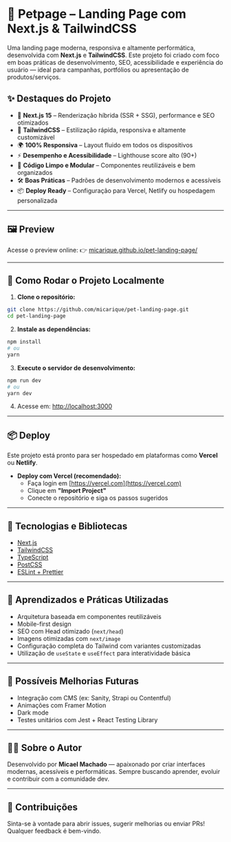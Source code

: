 
# 🐾 Petpage – Landing Page com Next.js & TailwindCSS

Uma landing page moderna, responsiva e altamente performática, desenvolvida com **Next.js** e **TailwindCSS**. Este projeto foi criado com foco em boas práticas de desenvolvimento, SEO, acessibilidade e experiência do usuário — ideal para campanhas, portfólios ou apresentação de produtos/serviços.

## ✨ Destaques do Projeto

- 🚀 **Next.js 15** – Renderização híbrida (SSR + SSG), performance e SEO otimizados
- 🎨 **TailwindCSS** – Estilização rápida, responsiva e altamente customizável
- 🌍 **100% Responsiva** – Layout fluido em todos os dispositivos
- ⚡ **Desempenho e Acessibilidade** – Lighthouse score alto (90+)
- 🧠 **Código Limpo e Modular** – Componentes reutilizáveis e bem organizados
- 🛠️ **Boas Práticas** – Padrões de desenvolvimento modernos e acessíveis
- 📦 **Deploy Ready** – Configuração para Vercel, Netlify ou hospedagem personalizada

---

## 🖼️ Preview

Acesse o preview online: 👉 [micarique.github.io/pet-landing-page/](https://micarique.github.io/pet-landing-page/)

---

## 🚀 Como Rodar o Projeto Localmente

1. **Clone o repositório:**
```bash
git clone https://github.com/micarique/pet-landing-page.git
cd pet-landing-page
```

2. **Instale as dependências:**
```bash
npm install
# ou
yarn
```

3. **Execute o servidor de desenvolvimento:**
```bash
npm run dev
# ou
yarn dev
```

4. Acesse em: [http://localhost:3000](http://localhost:3000)

---

## 📦 Deploy

Este projeto está pronto para ser hospedado em plataformas como **Vercel** ou **Netlify**.

- **Deploy com Vercel (recomendado):**
  - Faça login em [https://vercel.com](https://vercel.com)
  - Clique em **"Import Project"**
  - Conecte o repositório e siga os passos sugeridos

---

## 🧪 Tecnologias e Bibliotecas

- [Next.js](https://nextjs.org/)
- [TailwindCSS](https://tailwindcss.com/)
- [TypeScript](https://www.typescriptlang.org/)
- [PostCSS](https://postcss.org/)
- [ESLint + Prettier](https://eslint.org/)

---

## 🧠 Aprendizados e Práticas Utilizadas

- Arquitetura baseada em componentes reutilizáveis
- Mobile-first design
- SEO com Head otimizado (`next/head`)
- Imagens otimizadas com `next/image`
- Configuração completa do Tailwind com variantes customizadas
- Utilização de `useState` e `useEffect` para interatividade básica

---

## 📌 Possíveis Melhorias Futuras

- Integração com CMS (ex: Sanity, Strapi ou Contentful)
- Animações com Framer Motion
- Dark mode
- Testes unitários com Jest + React Testing Library

---

## 👨‍💻 Sobre o Autor

Desenvolvido por **Micael Machado** — apaixonado por criar interfaces modernas, acessíveis e performáticas. Sempre buscando aprender, evoluir e contribuir com a comunidade dev.

---

## 🤝 Contribuições

Sinta-se à vontade para abrir issues, sugerir melhorias ou enviar PRs! Qualquer feedback é bem-vindo.
